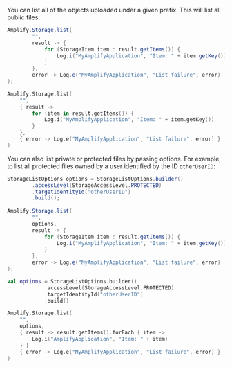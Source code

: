 You can list all of the objects uploaded under a given prefix. This will list all public files:

<amplify-block-switcher>
<amplify-block name="Java">

```java
Amplify.Storage.list(
        "",
        result -> {
            for (StorageItem item : result.getItems()) {
                Log.i("MyAmplifyApplication", "Item: " + item.getKey());
            }
        },
        error -> Log.e("MyAmplifyApplication", "List failure", error)
);
```

</amplify-block>
<amplify-block name="Kotlin">

```kotlin
Amplify.Storage.list(
    "",
    { result ->
        for (item in result.getItems()) {
            Log.i("MyAmplifyApplication", "Item: " + item.getKey())
        }
    },
    { error -> Log.e("MyAmplifyApplication", "List failure", error) }
)
```

</amplify-block>
</amplify-block-switcher>

You can also list private or protected files by passing options. For example, to list all protected files owned by a user identified by the ID `otherUserID`:

<amplify-block-switcher>
<amplify-block name="Java">

```java
StorageListOptions options = StorageListOptions.builder()
        .accessLevel(StorageAccessLevel.PROTECTED)
        .targetIdentityId("otherUserID")
        .build();
        
Amplify.Storage.list(
        "",
        options,
        result -> {
            for (StorageItem item : result.getItems()) {
                Log.i("MyAmplifyApplication", "Item: " + item.getKey());
            }
        },
        error -> Log.e("MyAmplifyApplication", "List failure", error)
);
```

</amplify-block>
<amplify-block name="Kotlin">

```kotlin
val options = StorageListOptions.builder()
            .accessLevel(StorageAccessLevel.PROTECTED)
            .targetIdentityId("otherUserID")
            .build()

Amplify.Storage.list(
    "",
    options,
    { result -> result.getItems().forEach { item ->
        Log.i("AmplifyApplication", "Item: " + item)
    } }
    { error -> Log.e("MyAmplifyApplication", "List failure", error) }
)
```

</amplify-block>
</amplify-block-switcher>
